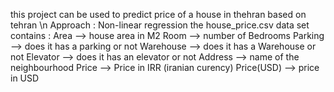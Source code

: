 this project can be used to predict  price of a house in thehran based on tehran \n
Approach : Non-linear regression 
the house_price.csv data set contains :
Area --> house area in M2
Room --> number of Bedrooms 
Parking --> does it has a parking or not
Warehouse --> does it has a Warehouse or not 
Elevator --> does it has an elevator or not 
Address --> name of the neighbourhood 
Price --> Price in IRR (iranian curency)
Price(USD) --> price in USD 



